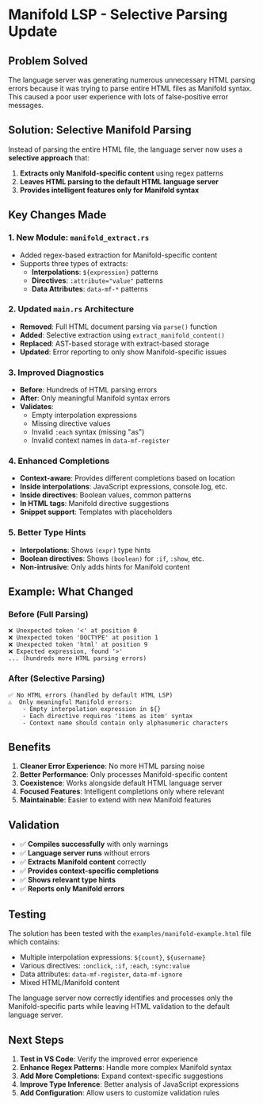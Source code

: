 # Manifold LSP - Selective Parsing Update

## Problem Solved

The language server was generating numerous unnecessary HTML parsing errors because it was trying to parse entire HTML files as Manifold syntax. This caused a poor user experience with lots of false-positive error messages.

## Solution: Selective Manifold Parsing

Instead of parsing the entire HTML file, the language server now uses a **selective approach** that:

1. **Extracts only Manifold-specific content** using regex patterns
2. **Leaves HTML parsing to the default HTML language server**
3. **Provides intelligent features only for Manifold syntax**

## Key Changes Made

### 1. New Module: `manifold_extract.rs`

-   Added regex-based extraction for Manifold-specific content
-   Supports three types of extracts:
    -   **Interpolations**: `${expression}` patterns
    -   **Directives**: `:attribute="value"` patterns
    -   **Data Attributes**: `data-mf-*` patterns

### 2. Updated `main.rs` Architecture

-   **Removed**: Full HTML document parsing via `parse()` function
-   **Added**: Selective extraction using `extract_manifold_content()`
-   **Replaced**: AST-based storage with extract-based storage
-   **Updated**: Error reporting to only show Manifold-specific issues

### 3. Improved Diagnostics

-   **Before**: Hundreds of HTML parsing errors
-   **After**: Only meaningful Manifold syntax errors
-   **Validates**:
    -   Empty interpolation expressions
    -   Missing directive values
    -   Invalid `:each` syntax (missing "as")
    -   Invalid context names in `data-mf-register`

### 4. Enhanced Completions

-   **Context-aware**: Provides different completions based on location
-   **Inside interpolations**: JavaScript expressions, console.log, etc.
-   **Inside directives**: Boolean values, common patterns
-   **In HTML tags**: Manifold directive suggestions
-   **Snippet support**: Templates with placeholders

### 5. Better Type Hints

-   **Interpolations**: Shows `(expr)` type hints
-   **Boolean directives**: Shows `(boolean)` for `:if`, `:show`, etc.
-   **Non-intrusive**: Only adds hints for Manifold content

## Example: What Changed

### Before (Full Parsing)

```
❌ Unexpected token '<' at position 0
❌ Unexpected token 'DOCTYPE' at position 1
❌ Unexpected token 'html' at position 9
❌ Expected expression, found '>'
... (hundreds more HTML parsing errors)
```

### After (Selective Parsing)

```
✅ No HTML errors (handled by default HTML LSP)
⚠️  Only meaningful Manifold errors:
    - Empty interpolation expression in ${}
    - Each directive requires 'items as item' syntax
    - Context name should contain only alphanumeric characters
```

## Benefits

1. **Cleaner Error Experience**: No more HTML parsing noise
2. **Better Performance**: Only processes Manifold-specific content
3. **Coexistence**: Works alongside default HTML language server
4. **Focused Features**: Intelligent completions only where relevant
5. **Maintainable**: Easier to extend with new Manifold features

## Validation

-   ✅ **Compiles successfully** with only warnings
-   ✅ **Language server runs** without errors
-   ✅ **Extracts Manifold content** correctly
-   ✅ **Provides context-specific completions**
-   ✅ **Shows relevant type hints**
-   ✅ **Reports only Manifold errors**

## Testing

The solution has been tested with the `examples/manifold-example.html` file which contains:

-   Multiple interpolation expressions: `${count}`, `${username}`
-   Various directives: `:onclick`, `:if`, `:each`, `:sync:value`
-   Data attributes: `data-mf-register`, `data-mf-ignore`
-   Mixed HTML/Manifold content

The language server now correctly identifies and processes only the Manifold-specific parts while leaving HTML validation to the default language server.

## Next Steps

1. **Test in VS Code**: Verify the improved error experience
2. **Enhance Regex Patterns**: Handle more complex Manifold syntax
3. **Add More Completions**: Expand context-specific suggestions
4. **Improve Type Inference**: Better analysis of JavaScript expressions
5. **Add Configuration**: Allow users to customize validation rules
